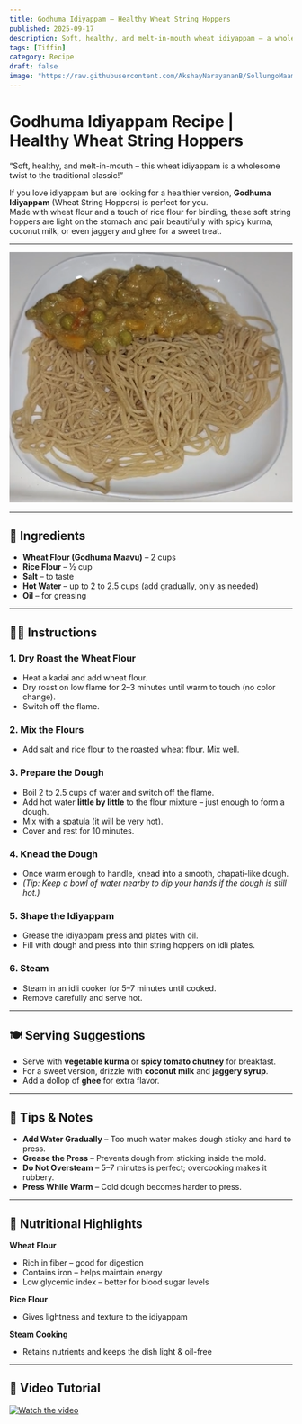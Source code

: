 ```yaml
---
title: Godhuma Idiyappam – Healthy Wheat String Hoppers  
published: 2025-09-17  
description: Soft, healthy, and melt-in-mouth wheat idiyappam – a wholesome South Indian breakfast or dinner that pairs perfectly with kurma, coconut milk, or jaggery syrup.  
tags: [Tiffin]  
category: Recipe  
draft: false  
image: "https://raw.githubusercontent.com/AkshayNarayananB/SollungoMaami/master/images/IDIYAPPAM.png"
---
```


# Godhuma Idiyappam Recipe | Healthy Wheat String Hoppers  

“Soft, healthy, and melt-in-mouth – this wheat idiyappam is a wholesome twist to the traditional classic!”  

If you love idiyappam but are looking for a healthier version, **Godhuma Idiyappam** (Wheat String Hoppers) is perfect for you.  
Made with wheat flour and a touch of rice flour for binding, these soft string hoppers are light on the stomach and pair beautifully with spicy kurma, coconut milk, or even jaggery and ghee for a sweet treat.  

---

![Idiyappam](https://raw.githubusercontent.com/AkshayNarayananB/SollungoMaami/master/images/IDIYAPPAM.png)

---

## 🛒 Ingredients  

- **Wheat Flour (Godhuma Maavu)** – 2 cups  
- **Rice Flour** – ½ cup  
- **Salt** – to taste  
- **Hot Water** – up to 2 to 2.5 cups (add gradually, only as needed)  
- **Oil** – for greasing  

---

## 👩‍🍳 Instructions  

### 1. Dry Roast the Wheat Flour  
- Heat a kadai and add wheat flour.  
- Dry roast on low flame for 2–3 minutes until warm to touch (no color change).  
- Switch off the flame.  

### 2. Mix the Flours  
- Add salt and rice flour to the roasted wheat flour. Mix well.  

### 3. Prepare the Dough  
- Boil 2 to 2.5 cups of water and switch off the flame.  
- Add hot water **little by little** to the flour mixture – just enough to form a dough.  
- Mix with a spatula (it will be very hot).  
- Cover and rest for 10 minutes.  

### 4. Knead the Dough  
- Once warm enough to handle, knead into a smooth, chapati-like dough.  
- *(Tip: Keep a bowl of water nearby to dip your hands if the dough is still hot.)*  

### 5. Shape the Idiyappam  
- Grease the idiyappam press and plates with oil.  
- Fill with dough and press into thin string hoppers on idli plates.  

### 6. Steam  
- Steam in an idli cooker for 5–7 minutes until cooked.  
- Remove carefully and serve hot.  

---

## 🍽️ Serving Suggestions  

- Serve with **vegetable kurma** or **spicy tomato chutney** for breakfast.  
- For a sweet version, drizzle with **coconut milk** and **jaggery syrup**.  
- Add a dollop of **ghee** for extra flavor.  

---

## 🌟 Tips & Notes  

- **Add Water Gradually** – Too much water makes dough sticky and hard to press.  
- **Grease the Press** – Prevents dough from sticking inside the mold.  
- **Do Not Oversteam** – 5–7 minutes is perfect; overcooking makes it rubbery.  
- **Press While Warm** – Cold dough becomes harder to press.  

---

## 🥦 Nutritional Highlights  

**Wheat Flour**  
- Rich in fiber – good for digestion  
- Contains iron – helps maintain energy  
- Low glycemic index – better for blood sugar levels  

**Rice Flour**  
- Gives lightness and texture to the idiyappam  

**Steam Cooking**  
- Retains nutrients and keeps the dish light & oil-free  

---

## 🎥 Video Tutorial  

[![Watch the video](https://img.youtube.com/vi/YOUR_VIDEO_ID/0.jpg)](https://youtu.be/YOUR_VIDEO_ID)
